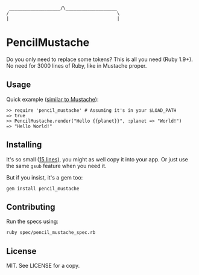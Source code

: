      ___________________/\___________________
    /                                        \
    |                                        |

# PencilMustache

Do you only need to replace some tokens?  This is all you need (Ruby 1.9+).  No need for 3000 lines of Ruby, like in Mustache proper.

## Usage

Quick example ([similar to Mustache](https://github.com/defunkt/mustache#usage)):

    >> require 'pencil_mustache' # Assuming it's in your $LOAD_PATH
    => true
    >> PencilMustache.render("Hello {{planet}}", :planet => "World!")
    => "Hello World!"

## Installing

It's so small ([15 lines][code]), you might as well copy it into your app.  Or just use the same `gsub` feature when you need it.

But if you insist, it's a gem too:

    gem install pencil_mustache

  [code]: https://github.com/benjaminoakes/pencil_mustache/blob/master/lib/pencil_mustache.rb

## Contributing

Run the specs using:

    ruby spec/pencil_mustache_spec.rb

## License

MIT.  See LICENSE for a copy.
